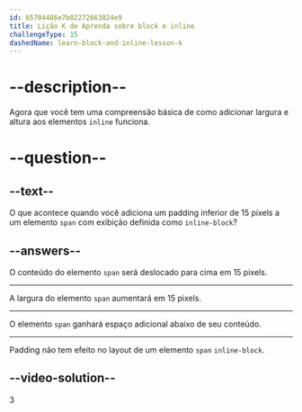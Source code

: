 ```yaml
---
id: 65704486e7b02272663824e9
title: Lição K de Aprenda sobre block e inline
challengeType: 15
dashedName: learn-block-and-inline-lesson-k
---
```


# --description--

Agora que você tem uma compreensão básica de como adicionar largura e altura aos elementos `inline` funciona.

# --question--

## --text--

O que acontece quando você adiciona um padding inferior de 15 pixels a um elemento `span` com exibição definida como `inline-block`?

## --answers--

O conteúdo do elemento `span` será deslocado para cima em 15 pixels.

---

A largura do elemento `span` aumentará em 15 pixels.

---

O elemento `span` ganhará espaço adicional abaixo de seu conteúdo.

---

Padding não tem efeito no layout de um elemento `span` `inline-block`.

## --video-solution--

3
